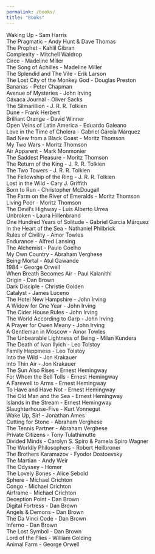 ```yaml
---
permalink: /books/
title: "Books"
---
```


Waking Up - Sam Harris<br />
The Pragmatic - Andy Hunt & Dave Thomas<br />
The Prophet - Kahlil Gibran<br />
Complexity - Mitchell Waldrop<br />
Circe - Madeline Miller<br />
The Song of Achilles - Madeline Miller<br />
The Splendid and The Vile - Erik Larson<br />
The Lost City of the Monkey God - Douglas Preston<br />
Bananas - Peter Chapman<br />
Avenue of Mysteries - John Irving<br />
Oaxaca Journal - Oliver Sacks<br />
The Silmarillion - J. R. R. Tolkien<br />
Dune - Frank Herbert<br />
Brilliant Orange - David Winner<br />
Open Veins of Latin America - Eduardo Galeano<br />
Love in the Time of Cholera - Gabriel García Márquez<br />
Bad New from a Black Coast - Moritz Thomson<br />
My Two Wars - Moritz Thomson<br />
Air Apparent - Mark Monmonier<br />
The Saddest Pleasure - Moritz Thomson<br />
The Return of the King - J. R. R. Tolkien<br />
The Two Towers - J. R. R. Tolkien<br />
The Fellowship of the Ring - J. R. R. Tolkien<br />
Lost in the Wild - Cary J. Griffith<br />
Born to Run - Christopher McDougall<br />
The Farm on the River of Emeralds - Moritz Thomson<br />
Living Poor - Moritz Thomson<br />
The Devil’s Highway - Luis Alberto Urrea<br />
Unbroken - Laura Hillenbrand<br />
One Hundred Years of Solitude - Gabriel García Márquez<br />
In the Heart of the Sea - Nathaniel Philbrick<br />
Rules of Civility - Amor Towles<br />
Endurance - Alfred Lansing<br />
The Alchemist - Paulo Coelho<br />
My Own Country - Abraham Verghese<br />
Being Mortal - Atul Gawande<br />
1984 - George Orwell<br />
When Breath Becomes Air - Paul Kalanithi<br />
Origin - Dan Brown <br />
Dark Disciple - Christie Golden<br />
Catalyst - James Luceno<br />
The Hotel New Hampshire - John Irving<br />
A Widow for One Year - John Irving<br />
The Cider House Rules - John Irving<br />
The World According to Garp - John Irving<br />
A Prayer for Owen Meany - John Irving<br />
A Gentleman in Moscow	- Amor Towles<br />
The Unbearable Lightness of Being - Milan Kundera<br />
The Death of Ivan Ilyich - Leo Tolstoy<br />
Family Happiness - Leo Tolstoy<br />
Into the Wild - Jon Krakauer<br />
Into Thin Air - Jon Krakauer<br />
The Sun Also Rises - Ernest Hemingway<br />
For Whom the Bell Tolls - Ernest Hemingway<br />
A Farewell to Arms - Ernest Hemingway<br />
To Have and Have Not - Ernest Hemingway<br />
The Old Man and the Sea - Ernest Hemingway<br />
Islands in the Stream - Ernest Hemingway<br />
Slaughterhouse-Five - Kurt Vonnegut<br />
Wake Up, Sir! - Jonathan Ames<br />
Cutting for Stone - Abraham Verghese<br />
The Tennis Partner - Abraham Verghese<br />
Private Citizens - Tony Tulathimutte<br />
Divided Minds - Carolyn S. Spiro & Pamela Spiro Wagner<br />
The Worldly Philosophers - Robert Heilbroner<br />
The Brothers Karamazov - Fyodor Dostoevsky<br />
The Martian - Andy Weir<br />
The Odyssey - Homer<br />
The Lovely Bones - Alice Sebold<br />
Sphere - Michael Crichton<br />
Congo - Michael Crichton<br />
Airframe - Michael Crichton<br />
Deception Point - Dan Brown<br />
Digital Fortress - Dan Brown<br />
Angels & Demons - Dan Brown<br />
The Da Vinci Code - Dan Brown<br />
Inferno - Dan Brown<br />
The Lost Symbol - Dan Brown<br />
Lord of the Flies - William Golding<br />
Animal Farm - George Orwell<br />


